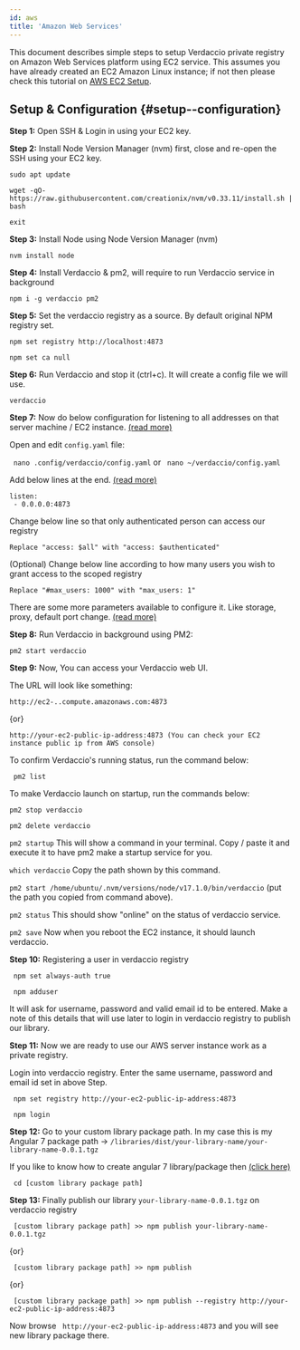 ```yaml
---
id: aws
title: 'Amazon Web Services'
---
```


This document describes simple steps to setup Verdaccio private registry on Amazon Web Services platform using EC2 service. This assumes you have already created an EC2 Amazon Linux instance; if not then please check this tutorial on [AWS EC2 Setup](https://www.howtoinmagento.com/2018/04/aws-cli-commands-for-aws-ec2-amazon.html).

## Setup & Configuration {#setup--configuration}

**Step 1:** Open SSH & Login in using your EC2 key.

**Step 2:** Install Node Version Manager (nvm) first, close and re-open the SSH using your EC2 key.

`sudo apt update`

`wget -qO- https://raw.githubusercontent.com/creationix/nvm/v0.33.11/install.sh | bash`

`exit`

**Step 3:** Install Node using Node Version Manager (nvm)

`nvm install node`

**Step 4:** Install Verdaccio & pm2, will require to run Verdaccio service in background

`npm i -g verdaccio pm2`

**Step 5:** Set the verdaccio registry as a source. By default original NPM registry set.

`npm set registry http://localhost:4873`

`npm set ca null`

**Step 6:** Run Verdaccio and stop it (ctrl+c). It will create a config file we will use.

`verdaccio`

**Step 7:** Now do below configuration for listening to all addresses on that server machine / EC2 instance. [(read more)](https://github.com/verdaccio/verdaccio/blob/master/conf/full.yaml)

Open and edit `config.yaml` file:

` nano .config/verdaccio/config.yaml` or ` nano ~/verdaccio/config.yaml`

Add below lines at the end. [(read more)](https://github.com/verdaccio/verdaccio/blob/ff409ab7c05542a152100e3bc39cfadb36a8a080/conf/full.yaml#L113)

```
listen:
 - 0.0.0.0:4873
```

Change below line so that only authenticated person can access our registry

`Replace "access: $all" with "access: $authenticated"`

(Optional) Change below line according to how many users you wish to grant access to the scoped registry

`Replace "#max_users: 1000" with "max_users: 1"`

There are some more parameters available to configure it. Like storage, proxy, default port change. [(read more)](https://github.com/verdaccio/verdaccio/blob/ff409ab7c05542a152100e3bc39cfadb36a8a080/conf/full.yaml#L113)

**Step 8:** Run Verdaccio in background using PM2:

`pm2 start verdaccio`

**Step 9:** Now, You can access your Verdaccio web UI.

The URL will look like something:

`http://ec2-..compute.amazonaws.com:4873`

{or}

`http://your-ec2-public-ip-address:4873 (You can check your EC2 instance public ip from AWS console)`

To confirm Verdaccio's running status, run the command below:

` pm2 list`

To make Verdaccio launch on startup, run the commands below:

`pm2 stop verdaccio`

`pm2 delete verdaccio`

`pm2 startup` This will show a command in your terminal. Copy / paste it and execute it to have pm2 make a startup service for you.

`which verdaccio` Copy the path shown by this command.

`pm2 start /home/ubuntu/.nvm/versions/node/v17.1.0/bin/verdaccio` (put the path you copied from command above).

`pm2 status` This should show "online" on the status of verdaccio service.

`pm2 save` Now when you reboot the EC2 instance, it should launch verdaccio.

**Step 10:** Registering a user in verdaccio registry

` npm set always-auth true`

` npm adduser`

It will ask for username, password and valid email id to be entered. Make a note of this details that will use later to login in verdaccio registry to publish our library.

**Step 11:** Now we are ready to use our AWS server instance work as a private registry.

Login into verdaccio registry. Enter the same username, password and email id set in above Step.

` npm set registry http://your-ec2-public-ip-address:4873`

` npm login`

**Step 12:** Go to your custom library package path. In my case this is my Angular 7 package path -> `/libraries/dist/your-library-name/your-library-name-0.0.1.tgz`

If you like to know how to create angular 7 library/package then [(click here)](https://www.howtoinmagento.com/2019/11/how-to-create-your-first-angular-7.html)

` cd [custom library package path]`

**Step 13:** Finally publish our library `your-library-name-0.0.1.tgz` on verdaccio registry

` [custom library package path] >> npm publish your-library-name-0.0.1.tgz`

{or}

` [custom library package path] >> npm publish`

{or}

` [custom library package path] >> npm publish --registry http://your-ec2-public-ip-address:4873`

Now browse ` http://your-ec2-public-ip-address:4873` and you will see new library package there.
